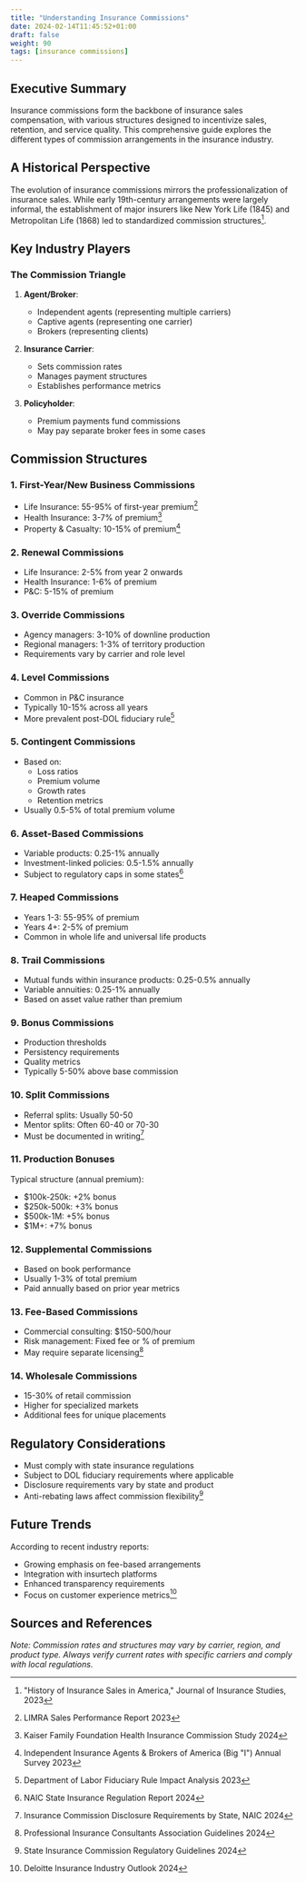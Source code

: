 ```yaml
---
title: "Understanding Insurance Commissions"
date: 2024-02-14T11:45:52+01:00
draft: false 
weight: 90
tags: [insurance commissions] 
--- 
```


<!-- 
# Understanding Insurance Commissions
*Last updated: February 14, 2024*  
*Reading time: 8 mins* 
-->

## Executive Summary
Insurance commissions form the backbone of insurance sales compensation, with various structures designed to incentivize sales, retention, and service quality. This comprehensive guide explores the different types of commission arrangements in the insurance industry.

## A Historical Perspective
The evolution of insurance commissions mirrors the professionalization of insurance sales. While early 19th-century arrangements were largely informal, the establishment of major insurers like New York Life (1845) and Metropolitan Life (1868) led to standardized commission structures[^1].

## Key Industry Players

### The Commission Triangle
1. **Agent/Broker**:
   - Independent agents (representing multiple carriers)
   - Captive agents (representing one carrier)
   - Brokers (representing clients)

2. **Insurance Carrier**:
   - Sets commission rates
   - Manages payment structures
   - Establishes performance metrics

3. **Policyholder**:
   - Premium payments fund commissions
   - May pay separate broker fees in some cases

## Commission Structures

### 1. First-Year/New Business Commissions
- Life Insurance: 55-95% of first-year premium[^2]
- Health Insurance: 3-7% of premium[^3]
- Property & Casualty: 10-15% of premium[^4]

### 2. Renewal Commissions
- Life Insurance: 2-5% from year 2 onwards
- Health Insurance: 1-6% of premium
- P&C: 5-15% of premium

### 3. Override Commissions
- Agency managers: 3-10% of downline production
- Regional managers: 1-3% of territory production
- Requirements vary by carrier and role level

### 4. Level Commissions
- Common in P&C insurance
- Typically 10-15% across all years
- More prevalent post-DOL fiduciary rule[^5]

### 5. Contingent Commissions
- Based on:
  - Loss ratios
  - Premium volume
  - Growth rates
  - Retention metrics
- Usually 0.5-5% of total premium volume

### 6. Asset-Based Commissions
- Variable products: 0.25-1% annually
- Investment-linked policies: 0.5-1.5% annually
- Subject to regulatory caps in some states[^6]

### 7. Heaped Commissions
- Years 1-3: 55-95% of premium
- Years 4+: 2-5% of premium
- Common in whole life and universal life products

### 8. Trail Commissions
- Mutual funds within insurance products: 0.25-0.5% annually
- Variable annuities: 0.25-1% annually
- Based on asset value rather than premium

### 9. Bonus Commissions
- Production thresholds
- Persistency requirements
- Quality metrics
- Typically 5-50% above base commission

### 10. Split Commissions
- Referral splits: Usually 50-50
- Mentor splits: Often 60-40 or 70-30
- Must be documented in writing[^7]

### 11. Production Bonuses
Typical structure (annual premium):
- $100k-250k: +2% bonus
- $250k-500k: +3% bonus
- $500k-1M: +5% bonus
- $1M+: +7% bonus

### 12. Supplemental Commissions
- Based on book performance
- Usually 1-3% of total premium
- Paid annually based on prior year metrics

### 13. Fee-Based Commissions
- Commercial consulting: $150-500/hour
- Risk management: Fixed fee or % of premium
- May require separate licensing[^8]

### 14. Wholesale Commissions
- 15-30% of retail commission
- Higher for specialized markets
- Additional fees for unique placements

## Regulatory Considerations
- Must comply with state insurance regulations
- Subject to DOL fiduciary requirements where applicable
- Disclosure requirements vary by state and product
- Anti-rebating laws affect commission flexibility[^9]

## Future Trends
According to recent industry reports:
- Growing emphasis on fee-based arrangements
- Integration with insurtech platforms
- Enhanced transparency requirements
- Focus on customer experience metrics[^10]

## Sources and References
[^1]: "History of Insurance Sales in America," Journal of Insurance Studies, 2023
[^2]: LIMRA Sales Performance Report 2023
[^3]: Kaiser Family Foundation Health Insurance Commission Study 2024
[^4]: Independent Insurance Agents & Brokers of America (Big "I") Annual Survey 2023
[^5]: Department of Labor Fiduciary Rule Impact Analysis 2023
[^6]: NAIC State Insurance Regulation Report 2024
[^7]: Insurance Commission Disclosure Requirements by State, NAIC 2024
[^8]: Professional Insurance Consultants Association Guidelines 2024
[^9]: State Insurance Commission Regulatory Guidelines 2024
[^10]: Deloitte Insurance Industry Outlook 2024

*Note: Commission rates and structures may vary by carrier, region, and product type. Always verify current rates with specific carriers and comply with local regulations.*

